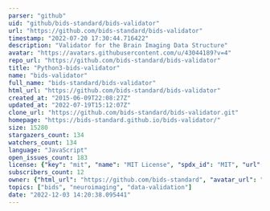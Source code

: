 ```yaml
---
parser: "github"
uid: "github/bids-standard/bids-validator"
url: "https://github.com/bids-standard/bids-validator"
timestamp: "2022-07-20 17:30:44.716422"
description: "Validator for the Brain Imaging Data Structure"
avatar: "https://avatars.githubusercontent.com/u/43044189?v=4"
repo_url: "https://github.com/bids-standard/bids-validator"
title: "Python3-bids-validator"
name: "bids-validator"
full_name: "bids-standard/bids-validator"
html_url: "https://github.com/bids-standard/bids-validator"
created_at: "2015-06-09T22:08:27Z"
updated_at: "2022-07-19T15:12:07Z"
clone_url: "https://github.com/bids-standard/bids-validator.git"
homepage: "https://bids-standard.github.io/bids-validator/"
size: 15280
stargazers_count: 134
watchers_count: 134
language: "JavaScript"
open_issues_count: 183
license: {"key": "mit", "name": "MIT License", "spdx_id": "MIT", "url": "https://api.github.com/licenses/mit", "node_id": "MDc6TGljZW5zZTEz"}
subscribers_count: 12
owner: {"html_url": "https://github.com/bids-standard", "avatar_url": "https://avatars.githubusercontent.com/u/43044189?v=4", "login": "bids-standard", "type": "Organization"}
topics: ["bids", "neuroimaging", "data-validation"]
date: "2022-12-03 14:20:38.095441"
---
```

